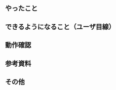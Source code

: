 ## やったこと

<!-- このプルリクで何をしたのか？ -->

## できるようになること（ユーザ目線）

<!-- 何ができるようになるのか？（あれば。無いなら「無し」でOK） -->

## 動作確認

<!-- どのような動作確認を行ったのか？　結果はどうか？ -->
<!-- 動作がわかる画像、動画があれば貼ってください -->

## 参考資料

<!-- 実装の参考にしたドキュメントや記事があれば URL を添付。なければなしで OK -->

## その他

<!-- レビュワーへの参考情報（実装上の懸念点や注意点などあれば記載） -->
